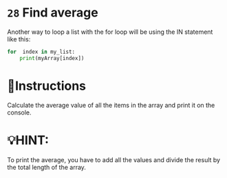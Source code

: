 # `28` Find average

Another way to loop a list with the for loop will be using the IN statement like this:

```py
for  index in my_list:
    print(myArray[index])
```


# 📝Instructions
Calculate the average value of all the items in the array and print it on the console.

# 💡HINT:
To print the average, you have to add all the values and divide the result by the total length of the array.